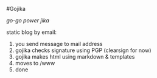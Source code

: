 #Gojika

_go-go power jika_

static blog by email:
1. you send message to mail address
2. gojika checks signature using PGP (clearsign for now)
2. gojika makes html using markdown & templates
3. moves to /www
4. done

